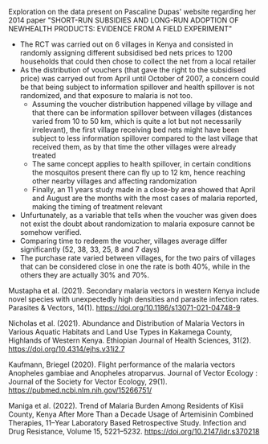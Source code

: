 Exploration on the data present on Pascaline Dupas' website regarding her 2014 paper "SHORT-RUN SUBSIDIES AND LONG-RUN ADOPTION OF NEWHEALTH PRODUCTS: EVIDENCE FROM A FIELD EXPERIMENT"

- The RCT was carried out on 6 villages in Kenya and consisted in randomly assigning different subsidised bed nets prices to 1200 households that could then chose to collect the net from a local retailer
- As the distribution of vouchers (that gave the right to the subsidised price) was carryed out from April until October of 2007, a concern could be that being subject to information spillover and health spillover is not randomized, and that exposure to malaria is not too.
  - Assuming the voucher distribution happened village by village and that there can be information spillover between villages (distances varied from 10 to 50 km, which is quite a lot but not necessarily irrelevant), the first village receiving bed nets might have been subject to less information spillover compared to the last village that received them, as by that time the other villages were already treated
  - The same concept applies to health spillover, in certain conditions the mosquitos present there can fly up to 12 km, hence reaching other nearby villages and affecting randomization
  - Finally, an 11 years study made in a close-by area showed that April and August are the months with the most cases of malaria reported, making the timing of treatment relevant
- Unfurtunately, as a variable that tells when the voucher was given does not exist the doubt about randomization to malaria exposure cannot be somehow verified.
- Comparing time to redeem the voucher, villages average differ significantly (52, 38, 33, 25, 8 and 7 days)
- The purchase rate varied between villages, for the two pairs of villages that can be considered close in one the rate is both 40%, while in the others they are actually 30% and 70%.

Mustapha et al. (2021). Secondary malaria vectors in western Kenya include novel species with unexpectedly high densities and parasite infection rates. Parasites & Vectors, 14(1). https://doi.org/10.1186/s13071-021-04748-9 

Nicholas et al. (2021). Abundance and Distribution of Malaria Vectors in Various Aquatic Habitats and Land Use Types in Kakamega County, Highlands of Western Kenya. Ethiopian Journal of Health Sciences, 31(2). https://doi.org/10.4314/ejhs.v31i2.7 

Kaufmann, Briegel (2020). Flight performance of the malaria vectors Anopheles gambiae and Anopheles atroparvus. Journal of Vector Ecology : Journal of the Society for Vector Ecology, 29(1). https://pubmed.ncbi.nlm.nih.gov/15266751/ 

Maniga et al. (2022). Trend of Malaria Burden Among Residents of Kisii County, Kenya After More Than a Decade Usage of Artemisinin Combined Therapies, 11–Year Laboratory Based Retrospective Study. Infection and Drug Resistance, Volume 15, 5221–5232. https://doi.org/10.2147/idr.s370218 



‌

‌
